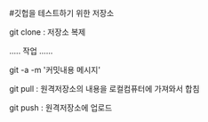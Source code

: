 #깃헙을 테스트하기 위한 저장소

git clone : 저장소 복제

..... 작업 ......

git -a -m '커밋내용 메시지'

git pull : 원격저장소의 내용을 로컬컴퓨터에 가져와서 합침

git push : 원격저장소에 업로드
